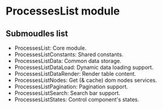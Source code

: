 # ProcessesList module

## Submoudles list

- ProcessesList: Core module.
- ProcessesListConstants: Shared constants.
- ProcessesListData: Common data storage.
- ProcessesListDataLoad: Dynamic data loading support.
- ProcessesListDataRender: Render table content.
- ProcessesListNodes: Get (& cache) dom nodes services.
- ProcessesListPagination: Pagination support.
- ProcessesListSearch: Search bar support.
- ProcessesListStates: Control component's states.
